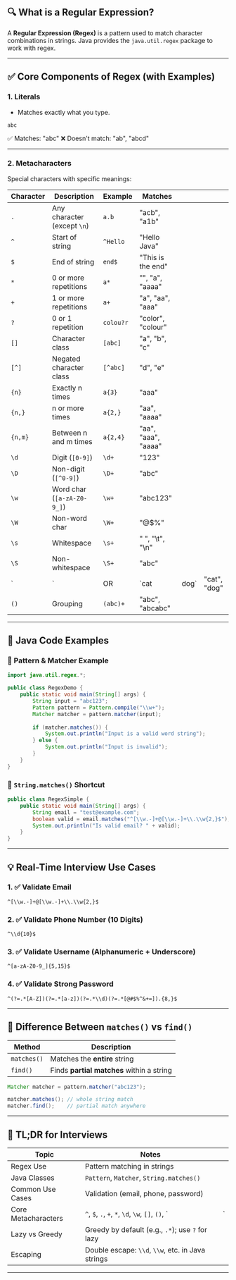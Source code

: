 ## 🔍 What is a Regular Expression?

A **Regular Expression (Regex)** is a pattern used to match character combinations in strings. Java provides the `java.util.regex` package to work with regex.

---

## ✅ Core Components of Regex (with Examples)

### 1. **Literals**

* Matches exactly what you type.

```regex
abc
```

✅ Matches: "abc"
❌ Doesn't match: "ab", "abcd"

---

### 2. **Metacharacters**

Special characters with specific meanings:

| Character | Description                 | Example   | Matches             |       |              |
| --------- | --------------------------- | --------- | ------------------- | ----- | ------------ |
| `.`       | Any character (except `\n`) | `a.b`     | "acb", "a1b"        |       |              |
| `^`       | Start of string             | `^Hello`  | "Hello Java"        |       |              |
| `$`       | End of string               | `end$`    | "This is the end"   |       |              |
| `*`       | 0 or more repetitions       | `a*`      | "", "a", "aaaa"     |       |              |
| `+`       | 1 or more repetitions       | `a+`      | "a", "aa", "aaa"    |       |              |
| `?`       | 0 or 1 repetition           | `colou?r` | "color", "colour"   |       |              |
| `[]`      | Character class             | `[abc]`   | "a", "b", "c"       |       |              |
| `[^]`     | Negated character class     | `[^abc]`  | "d", "e"            |       |              |
| `{n}`     | Exactly n times             | `a{3}`    | "aaa"               |       |              |
| `{n,}`    | n or more times             | `a{2,}`   | "aa", "aaaa"        |       |              |
| `{n,m}`   | Between n and m times       | `a{2,4}`  | "aa", "aaa", "aaaa" |       |              |
| `\d`      | Digit (`[0-9]`)             | `\d+`     | "123"               |       |              |
| `\D`      | Non-digit (`[^0-9]`)        | `\D+`     | "abc"               |       |              |
| `\w`      | Word char (`[a-zA-Z0-9_]`)  | `\w+`     | "abc123"            |       |              |
| `\W`      | Non-word char               | `\W+`     | "@\$%"              |       |              |
| `\s`      | Whitespace                  | `\s+`     | " ", "\t", "\n"     |       |              |
| `\S`      | Non-whitespace              | `\S+`     | "abc"               |       |              |
| \`        | \`                          | OR        | \`cat               | dog\` | "cat", "dog" |
| `()`      | Grouping                    | `(abc)+`  | "abc", "abcabc"     |       |              |

---

## 🧪 Java Code Examples

### 📌 Pattern & Matcher Example

```java
import java.util.regex.*;

public class RegexDemo {
    public static void main(String[] args) {
        String input = "abc123";
        Pattern pattern = Pattern.compile("\\w+");
        Matcher matcher = pattern.matcher(input);
        
        if (matcher.matches()) {
            System.out.println("Input is a valid word string");
        } else {
            System.out.println("Input is invalid");
        }
    }
}
```

### 📌 `String.matches()` Shortcut

```java
public class RegexSimple {
    public static void main(String[] args) {
        String email = "test@example.com";
        boolean valid = email.matches("^[\\w.-]+@[\\w.-]+\\.\\w{2,}$");
        System.out.println("Is valid email? " + valid);
    }
}
```

---

## 💡 Real-Time Interview Use Cases

### 1. ✅ Validate Email

```regex
^[\\w.-]+@[\\w.-]+\\.\\w{2,}$
```

### 2. ✅ Validate Phone Number (10 Digits)

```regex
^\\d{10}$
```

### 3. ✅ Validate Username (Alphanumeric + Underscore)

```regex
^[a-zA-Z0-9_]{5,15}$
```

### 4. ✅ Validate Strong Password

```regex
^(?=.*[A-Z])(?=.*[a-z])(?=.*\\d)(?=.*[@#$%^&+=]).{8,}$
```

---

## 🤔 Difference Between `matches()` vs `find()`

| Method      | Description                               |
| ----------- | ----------------------------------------- |
| `matches()` | Matches the **entire** string             |
| `find()`    | Finds **partial matches** within a string |

```java
Matcher matcher = pattern.matcher("abc123");

matcher.matches(); // whole string match
matcher.find();    // partial match anywhere
```

---

## 📌 TL;DR for Interviews

| Topic               | Notes                                               |    |
| ------------------- | --------------------------------------------------- | -- |
| Regex Use           | Pattern matching in strings                         |    |
| Java Classes        | `Pattern`, `Matcher`, `String.matches()`            |    |
| Common Use Cases    | Validation (email, phone, password)                 |    |
| Core Metacharacters | `^`, `$`, `.`, `+`, `*`, `\d`, `\w`, `[]`, `()`, \` | \` |
| Lazy vs Greedy      | Greedy by default (e.g., `.*`); use `?` for lazy    |    |
| Escaping            | Double escape: `\\d`, `\\w`, etc. in Java strings   |    |

---
